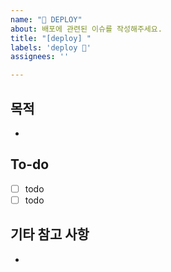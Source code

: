 ```yaml
---
name: "🚀 DEPLOY"
about: 배포에 관련된 이슈를 작성해주세요.
title: "[deploy] "
labels: 'deploy 🚀'
assignees: ''

---
```

## 목적

- 

## To-do

- [ ] todo
- [ ] todo

## 기타 참고 사항

-
